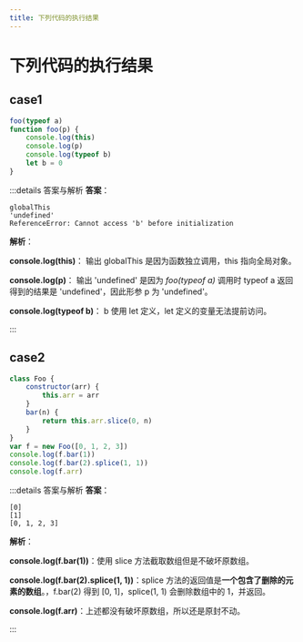 ```yaml
---
title: 下列代码的执行结果
---
```


# 下列代码的执行结果

## case1
```js
foo(typeof a)
function foo(p) {
	console.log(this)
	console.log(p)
	console.log(typeof b)
	let b = 0
}
```

:::details 答案与解析
**答案**：
```
globalThis 
'undefined' 
ReferenceError: Cannot access 'b' before initialization
```

**解析**：

**console.log(this)**： 输出 globalThis 是因为函数独立调用，this 指向全局对象。

**console.log(p)**： 输出 'undefined' 是因为 *foo(typeof a)* 调用时 typeof a 返回得到的结果是 'undefined'，因此形参 p 为 'undefined'。

**console.log(typeof b)**： b 使用 let 定义，let 定义的变量无法提前访问。

:::

## case2
```js
class Foo {
    constructor(arr) {
        this.arr = arr
    }
    bar(n) {
        return this.arr.slice(0, n)
    }
}
var f = new Foo([0, 1, 2, 3])
console.log(f.bar(1))
console.log(f.bar(2).splice(1, 1))
console.log(f.arr)
```

:::details 答案与解析
**答案**：
```
[0]
[1]
[0, 1, 2, 3]
```

**解析**：

**console.log(f.bar(1))**：使用 slice 方法截取数组但是不破坏原数组。

**console.log(f.bar(2).splice(1, 1))**：splice 方法的返回值是**一个包含了删除的元素的数组**。，f.bar(2) 得到 [0, 1]，splice(1, 1) 会删除数组中的 1，并返回。

**console.log(f.arr)**：上述都没有破坏原数组，所以还是原封不动。

:::